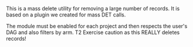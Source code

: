 This is a mass delete utility for removing a large number of records.  It is based on a plugin we created for mass DET calls.

The module must be enabled for each project and then respects the user's DAG and also filters by arm.
T2
Exercise caution as this REALLY deletes records!
